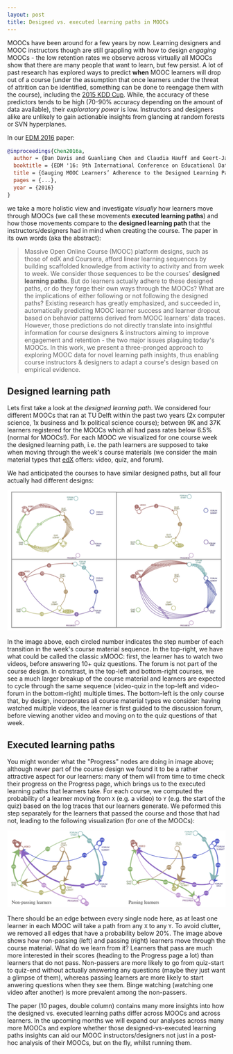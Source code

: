```yaml
---
layout: post
title: Designed vs. executed learning paths in MOOCs
---
```


MOOCs have been around for a few years by now. Learning designers and MOOC instructors though are still grappling with how
to design *engaging* MOOCs - the low retention rates we observe across virtually all MOOCs show that there are
many people that want to learn, but few persist. A lot of past research has explored ways to predict **when**
MOOC learners will drop out of a course (under the assumption that once learners under the threat of attrition can 
be identified, something can be done to reengage them with the course), including the [2015 KDD Cup](http://kddcup2015.com/information.html).
While, the accuracy of these predictors tends to be high (70-90% accuracy depending on the amount of data available), their
*exploratory power* is low. Instructors and designers alike are unlikely to gain actionable insights from glancing at
random forests or SVN hyperplanes.

In our [EDM 2016](http://www.educationaldatamining.org/EDM2016/) paper: 

```bibtex
@inproceedings{Chen2016a,
  author = {Dan Davis and Guanliang Chen and Claudia Hauff and Geert-Jan Houben},
  booktitle = {EDM '16: 9th International Conference on Educational Data Mining},
  title = {Gauging MOOC Learners’ Adherence to the Designed Learning Path},
  pages = {...},
  year = {2016}
}
```

we take a more holistic view and investigate *visually* how
learners move through MOOCs (we call these movements **executed learning paths**) and how those movements compare to the **designed learning path** that the instructors/designers had in mind when creating the course. The paper in its own words (aka the abstract):

>Massive Open Online Course (MOOC) platform designs, such as those of edX and Coursera, afford linear learning
>sequences by building scaffolded knowledge from activity to activity and from week to week. We consider those sequences
>to be the courses' **designed learning paths**. But do learners actually adhere to these designed paths, or do they forge
>their own ways through the MOOCs? What are the implications of either following or not following the designed
>paths? Existing research has greatly emphasized, and succeeded in, automatically predicting MOOC learner success
>and learner dropout based on behavior patterns derived from MOOC learners' data traces. However, those predictions do
>not directly translate into insightful information for course designers & instructors aiming to improve engagement and
>retention - the two major issues plaguing today's MOOCs. In this work, we present a three-pronged approach to exploring
>MOOC data for novel learning path insights, thus enabling course instructors & designers to adapt a course's
>design based on empirical evidence.


## Designed learning path

Lets first take a look at the *designed learning path*. We considered four different MOOCs that ran at TU Delft
within the past two years (2x computer science, 1x business and 1x political science course); between 9K and 37K learners
registered for the MOOCs which all had pass rates below 6.5% (normal for MOOCs!). For each MOOC we visualized for one
course week the designed learning path, i.e. the path learners are supposed to take when moving through the week's course
materials (we consider the main material types that [edX](https://www.edx.org/) offers: video, quiz, and forum). 

We had anticipated the courses to have similar designed paths, but all four actually had different designs:

<img src="../img/edm-designedPath.png" width="900px">

In the image above, each circled number indicates the step number of each transition in the week's course material sequence.
In the top-right, we have what could be called the classic xMOOC: first, the learner has to watch two videos, before
answering 10+ quiz questions. The forum is not part of the course design. In constrast, in the top-left and bottom-right
courses, we see a much larger breakup of the course material and learners are expected to cycle through the same sequence
(video-quiz in the top-left and video-forum in the bottom-right) multiple times. The bottom-left is the only course that,
by design, incorporates all course material types we consider: having watched multiple videos, the learner is first guided
to the discussion forum, before viewing another video and moving on to the quiz questions of that week. 

## Executed learning paths

You might wonder what the "Progress" nodes are doing in image above; although never part of the course design we found it 
to be a rather attractive aspect for our learners: many of them will from time to time check their progress on the 
Progress page, which brings us to the executed learning paths that learners take. For each course, we computed the
probability of a learner moving from `X` (e.g. a video) to `Y` (e.g. the start of the quiz) based on the log traces that our
learners generate. We peformed this step separately for
the learners that passed the course and those that had not, leading to the following visualization (for one of the MOOCs):

<img src="../img/edm-executedPath.png" width="900px">

There should be an edge between every single node here, as at least one learner in each MOOC will take a path from any `X`
to any `Y`. To avoid clutter, we removed all edges that have a probability below 20%. The image above 
shows how non-passing (left) and passing (right) learners move through the course material. What do we learn from it? 
Learners that pass are much more interested in their scores (heading to the Progress page a lot) than learners that do 
not pass. Non-passers are more likely to go from quiz-start to quiz-end without actually answering any questions 
(maybe they just want a glimpse of them), whereas passing learners are more likely to start anwering questions when 
they see them. Binge watching (watching one video after another) is more prevalent among the non-passers. 

The paper (10 pages, double column) contains many more insights into how the designed vs. executed learning paths differ across MOOCs and across learners. In the upcoming months we will expand our analyses across many more MOOCs and explore whether those designed-vs-executed learning paths insights can aid our MOOC instructors/designers not just in a post-hoc 
analysis of their MOOCs, but on the fly, whilst running them.
